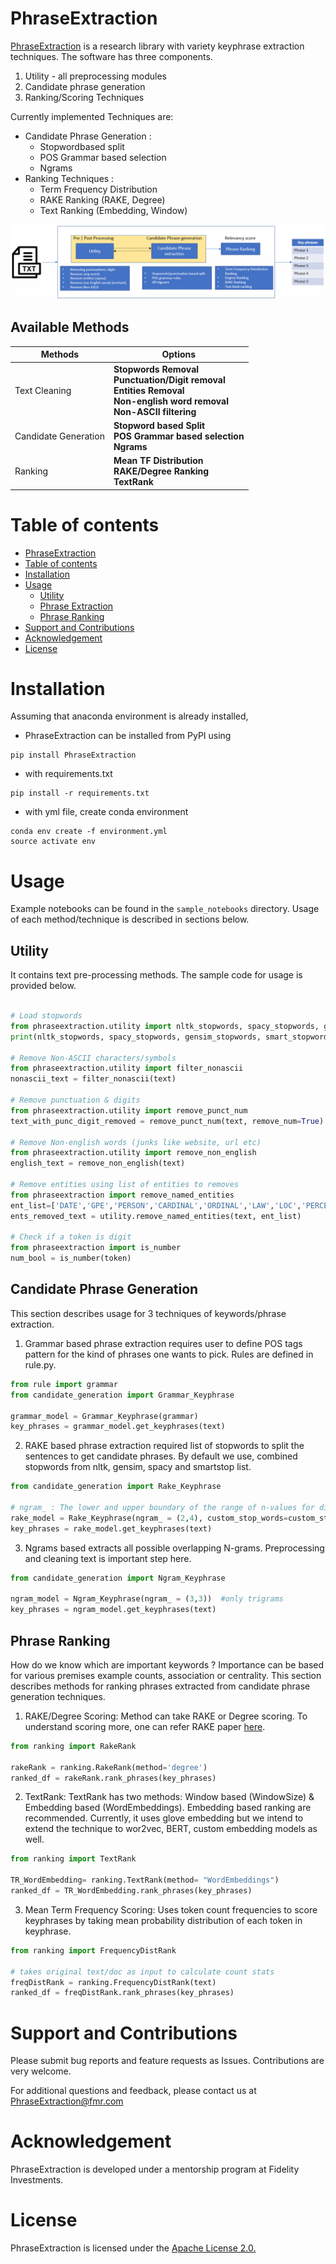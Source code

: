 # PhraseExtraction

[PhraseExtraction](https://pypi.org/project/PhraseExtraction/) is a research library with variety keyphrase extraction techniques. The software has three components.
1. Utility - all preprocessing modules
2. Candidate phrase generation
3. Ranking/Scoring Techniques

Currently implemented Techniques are:

- Candidate Phrase Generation : 
    - Stopwordbased split
    - POS Grammar based selection
    - Ngrams 
- Ranking Techniques :
    - Term Frequency Distribution
    - RAKE Ranking (RAKE, Degree)
    - Text Ranking (Embedding, Window)
    
![Keyphrase Extraction Process](./keyphrase_extraction.PNG)    

## Available Methods

| Methods | Options |
| -------- | -------- |
| Text Cleaning | **Stopwords Removal** <br/> **Punctuation/Digit removal** <br/> **Entities Removal** <br/> **Non-english word removal** <br/> **Non-ASCII filtering** |
| Candidate Generation | **Stopword based Split** <br/> **POS Grammar based selection** <br/> **Ngrams** |
| Ranking | **Mean TF Distribution** <br/> **RAKE/Degree Ranking** <br/> **TextRank** |

# Table of contents

<!--ts-->
- [PhraseExtraction](#phraseextraction)
- [Table of contents](#table-of-contents)
- [Installation](#installation)
- [Usage](#usage)
  - [Utility](#usage)
  - [Phrase Extraction](#phrase-extraction)
  - [Phrase Ranking](#phrase-ranking)
- [Support and Contributions](#support-and-contributions)
- [Acknowledgement](#acknowledgement)
- [License](#license)

# Installation
Assuming that anaconda environment is already installed,

- PhraseExtraction can be installed from PyPI using

```
pip install PhraseExtraction
```

- with requirements.txt

```
pip install -r requirements.txt
```

- with yml file, create conda environment

```
conda env create -f environment.yml
source activate env
```

# Usage

Example notebooks can be found in the `sample_notebooks` directory.
Usage of each method/technique is described in sections below.
<br/>

## Utility

It contains text pre-processing methods. The sample code for usage is provided below.
<br/>

```python

# Load stopwords
from phraseextraction.utility import nltk_stopwords, spacy_stopwords, gensim_stopwords, smart_stopwords, all_stopwords
print(nltk_stopwords, spacy_stopwords, gensim_stopwords, smart_stopwords, all_stopwords)

# Remove Non-ASCII characters/symbols
from phraseextraction.utility import filter_nonascii
nonascii_text = filter_nonascii(text)

# Remove punctuation & digits
from phraseextraction.utility import remove_punct_num
text_with_punc_digit_removed = remove_punct_num(text, remove_num=True)

# Remove Non-english words (junks like website, url etc)
from phraseextraction.utility import remove_non_english
english_text = remove_non_english(text)

# Remove entities using list of entities to removes
from phraseextraction import remove_named_entities
ent_list=['DATE','GPE','PERSON','CARDINAL','ORDINAL','LAW','LOC','PERCENT','QUANTITY']
ents_removed_text = utility.remove_named_entities(text, ent_list)

# Check if a token is digit
from phraseextraction import is_number
num_bool = is_number(token)

```

## Candidate Phrase Generation

This section describes usage for 3 techniques of keywords/phrase extraction.

1. Grammar based phrase extraction requires user to define POS tags pattern for the kind of phrases one wants to pick. Rules are defined in rule.py.

```python
from rule import grammar
from candidate_generation import Grammar_Keyphrase

grammar_model = Grammar_Keyphrase(grammar)
key_phrases = grammar_model.get_keyphrases(text)
```

2. RAKE based phrase extraction required list of stopwords to split the sentences to get candidate phrases. By default we use, combined stopwords from nltk, gensim, spacy and smartstop list.

```python
from candidate_generation import Rake_Keyphrase

# ngram_ : The lower and upper boundary of the range of n-values for different word n-grams (2,4) means bi, tri and quad grams only.
rake_model = Rake_Keyphrase(ngram_ = (2,4), custom_stop_words=custom_stop_words)
key_phrases = rake_model.get_keyphrases(text)
```

3. Ngrams based extracts all possible overlapping N-grams. Preprocessing and cleaning text is important step here.

```python
from candidate_generation import Ngram_Keyphrase

ngram_model = Ngram_Keyphrase(ngram_ = (3,3))  #only trigrams
key_phrases = ngram_model.get_keyphrases(text)
```


## Phrase Ranking

How do we know which are important keywords ? Importance can be based for various premises example counts, association or centrality. This section describes methods for ranking phrases extracted from candidate phrase generation techniques.

1. RAKE/Degree Scoring:  Method can take RAKE or Degree scoring. To understand scoring more, one can refer RAKE paper [here](https://catalogimages.wiley.com/images/db/pdf/9780470749821.excerpt.pdf).

```python
from ranking import RakeRank

rakeRank = ranking.RakeRank(method='degree')
ranked_df = rakeRank.rank_phrases(key_phrases)
```


2. TextRank: TextRank has two methods: Window based (WindowSize) & Embedding based (WordEmbeddings). Embedding based ranking are recommended. Currently, it uses glove embedding but we intend to extend the technique to wor2vec, BERT, custom embedding models as well.

```python
from ranking import TextRank

TR_WordEmbedding= ranking.TextRank(method= "WordEmbeddings")
ranked_df = TR_WordEmbedding.rank_phrases(key_phrases)
```


3. Mean Term Frequency Scoring: Uses token count frequencies to score keyphrases by taking mean probability distribution of each token in keyphrase.

```python
from ranking import FrequencyDistRank

# takes original text/doc as input to calculate count stats
freqDistRank = ranking.FrequencyDistRank(text)
ranked_df = freqDistRank.rank_phrases(key_phrases)
```

# Support and Contributions

Please submit bug reports and feature requests as Issues.
Contributions are very welcome.

For additional questions and feedback, please contact us at PhraseExtraction@fmr.com

# Acknowledgement

PhraseExtraction is developed under a mentorship program at Fidelity Investments.

# License

PhraseExtraction is licensed under the [Apache License 2.0.](LICENSE.md)
